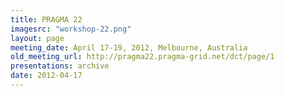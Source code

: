 ```yaml
---
title: PRAGMA 22 
imagesrc: "workshop-22.png"
layout: page
meeting_date: April 17-19, 2012, Melbourne, Australia
old_meeting_url: http://pragma22.pragma-grid.net/dct/page/1
presentations: archive
date: 2012-04-17
---
```


